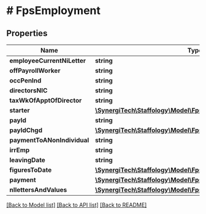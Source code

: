 # # FpsEmployment

## Properties

Name | Type | Description | Notes
------------ | ------------- | ------------- | -------------
**employeeCurrentNiLetter** | **string** |  | [optional]
**offPayrollWorker** | **string** |  | [optional]
**occPenInd** | **string** |  | [optional]
**directorsNIC** | **string** |  | [optional]
**taxWkOfApptOfDirector** | **string** |  | [optional]
**starter** | [**\SynergiTech\Staffology\Model\FpsEmployeeStarter**](FpsEmployeeStarter.md) |  | [optional]
**payId** | **string** |  | [optional]
**payIdChgd** | [**\SynergiTech\Staffology\Model\FpsEmployerPayIdChanged**](FpsEmployerPayIdChanged.md) |  | [optional]
**paymentToANonIndividual** | **string** |  | [optional]
**irrEmp** | **string** |  | [optional]
**leavingDate** | **string** |  | [optional]
**figuresToDate** | [**\SynergiTech\Staffology\Model\FpsEmployeeFigsToDate**](FpsEmployeeFigsToDate.md) |  | [optional]
**payment** | [**\SynergiTech\Staffology\Model\FpsEmployeePayment**](FpsEmployeePayment.md) |  | [optional]
**nIlettersAndValues** | [**\SynergiTech\Staffology\Model\FpsEmployeeNIlettersAndValues[]**](FpsEmployeeNIlettersAndValues.md) |  | [optional]

[[Back to Model list]](../../README.md#models) [[Back to API list]](../../README.md#endpoints) [[Back to README]](../../README.md)
